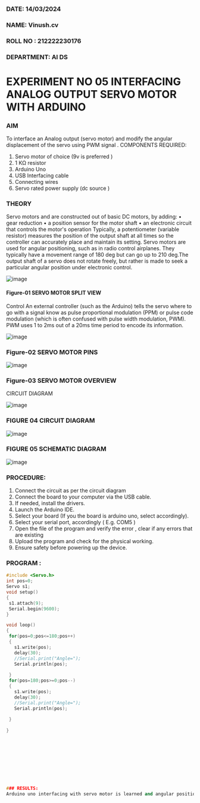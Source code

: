 ###  DATE: 14/03/2024

###  NAME: Vinush.cv
###  ROLL NO : 212222230176
###  DEPARTMENT: AI DS


# EXPERIMENT NO 05 INTERFACING ANALOG OUTPUT SERVO MOTOR WITH ARDUINO

### AIM
To interface an Analog output (servo motor) and modify the angular displacement of the servo using PWM signal .
COMPONENTS REQUIRED:
1.	Servo motor of choice (9v is preferred )
2.	1 KΩ resistor 
3.	Arduino Uno 
4.	USB Interfacing cable 
5.	Connecting wires 
6.	Servo rated power supply (dc source )


### THEORY
Servo motors and are constructed out of basic DC motors, by adding:
•	 gear reduction
•	 a position sensor for the motor shaft
•	 an electronic circuit that controls the motor's operation
Typically, a potentiometer (variable resistor) measures the position of the output shaft at all times so the controller can accurately place and maintain its setting.
Servo motors are used for angular positioning, such as in radio control airplanes.  They typically have a movement range of 180 deg but can go up to 210 deg.The output shaft of a servo does not rotate freely, but rather is made to seek a particular angular position under electronic control. 


![image](https://user-images.githubusercontent.com/36288975/163544439-1f477927-fcd4-42f0-9ce4-c863fdbf1210.png)



#### Figure-01 SERVO MOTOR SPLIT VIEW 
Control 
An external controller (such as the Arduino) tells the servo where to go with a signal know as pulse proportional modulation (PPM) or pulse code modulation (which is often confused with pulse width modulation, PWM). PWM uses 1 to 2ms out of a 20ms time period to encode its information.
 
 
 ![image](https://user-images.githubusercontent.com/36288975/163544482-3027136f-7135-4f3d-a23f-8dc2fe04194d.png)

### Figure-02 SERVO MOTOR PINS

 ![image](https://user-images.githubusercontent.com/36288975/163544513-ca497421-e6ba-4f91-871f-5cfba77f22a8.png)


### Figure-03 SERVO MOTOR OVERVIEW 

 


 





CIRCUIT DIAGRAM
 
 
 ![image](https://user-images.githubusercontent.com/36288975/163544618-6eb8a7b5-7f1a-428a-8d9f-fd899b145efb.png)

### FIGURE 04 CIRCUIT DIAGRAM

![image](https://github.com/vinushcv/EXPERIMENT-NO--05-INTERFACING-ANALOG-OUTPUT-SERVO-MOTOR-WITH-ARDUINO-/assets/113975318/b16fc7d6-d871-4cf3-b238-0979f6c5ad93)



### FIGURE 05 SCHEMATIC DIAGRAM

![image](https://github.com/vinushcv/EXPERIMENT-NO--05-INTERFACING-ANALOG-OUTPUT-SERVO-MOTOR-WITH-ARDUINO-/assets/113975318/0afa5d80-a3ae-4bd9-8445-9f757eb79130)


### PROCEDURE:
1.	Connect the circuit as per the circuit diagram 
2.	Connect the board to your computer via the USB cable.
3.	If needed, install the drivers.
4.	Launch the Arduino IDE.
5.	Select your board (If you the board is arduino uno, select accordingly).
6.	Select your serial port, accordingly ( E.g. COM5 )
7.	Open the file of the program  and verify the error , clear if any errors that are existing 
8.	Upload the program and check for the physical working. 
9.	Ensure safety before powering up the device.


### PROGRAM :
 ```c++
#include <Servo.h>
int pos=0;
Servo s1;
void setup()
{
  s1.attach(9);
  Serial.begin(9600);
}

void loop()
{
  for(pos=0;pos<=180;pos++)
  {
    s1.write(pos);
    delay(30);
    //Serial.print("Angle=");
    Serial.println(pos);
   
  }
  for(pos=180;pos>=0;pos--)
  {
    s1.write(pos);
    delay(30);
    //Serial.print("Angle=");
    Serial.println(pos);
  
  }
  
}










### RESULTS: 
Arduino uno interfacing with servo motor is learned and angular position is controlled using PWM signal.
